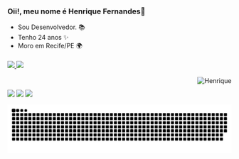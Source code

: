 ### Oii!, meu nome é Henrique Fernandes👋
- Sou Desenvolvedor. 📚
- Tenho 24 anos ✨
- Moro em Recife/PE 🌍
####
 <div>
  <a href="https://github.com/henriferi">
  <img height="180em" src="https://github-readme-stats.vercel.app/api?username=henriferi&show_icons=true&theme=dark&include_all_commits=true&count_private=true"/>
  <img height="180em" src="https://github-readme-stats.vercel.app/api/top-langs/?username=henriferi&layout=compact&langs_count=7&theme=dark"/>
</div>
  <div style="display: inline_block"><br>
  <img align="right" alt="Henrique" src="https://i.picasion.com/pic91/e25d2dff77315482c9699be03a7c5f93.gif">
</div>   
 
  ##
 
  <div> 
  <a href="https://www.instagram.com/henrique_fernandexx/" target="_blank"><img src="https://img.shields.io/badge/-Instagram-%23E4405F?style=for-the-badge&logo=instagram&logoColor=white" target="_blank"></a>
  <a href = "mailto:henriquefernandes.gouveia@gmail.com"><img src="https://img.shields.io/badge/-Gmail-%23333?style=for-the-badge&logo=gmail&logoColor=white" target="_blank"></a>
  <a href="https://www.linkedin.com/in/henrique-fernandes-a29057214/" target="_blank"><img src="https://img.shields.io/badge/-LinkedIn-%230077B5?style=for-the-badge&logo=linkedin&logoColor=white" target="_blank"></a> 
   
   ![Snake animation](https://github.com/henriferi/henriferi/blob/output/github-contribution-grid-snake.svg)
   
 </div>
